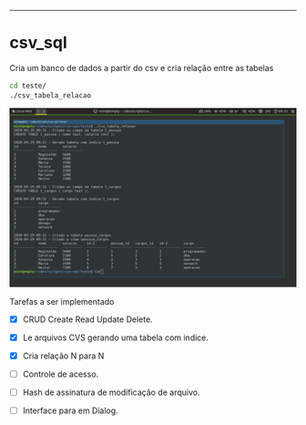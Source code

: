 ----
# csv_sql

Cria um banco de dados a partir do csv e cria relação entre as tabelas  

```sh
cd teste/ 
./csv_tabela_relacao  
```
![csv to sql](img/demo.png "demo tabela criada e relacionada")


Tarefas a ser implementado 

- [x]  CRUD Create Read Update Delete.

- [x]  Le arquivos CVS gerando uma tabela com indice.

- [x]  Cria relação N para N

- [ ]  Controle de acesso.

- [ ]  Hash de assinatura de modificação de arquivo.

- [ ]  Interface para em Dialog. 
